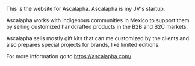 This is the website for Ascalapha. Ascalapha is my JV's startup.

Ascalapha works with indigenous communities in Mexico to support them by selling customized handcrafted products in the B2B and B2C markets.

Ascalapha sells mostly gift kits that can me customized by the clients and also prepares special projects for brands, like limited editions.

For more information go to https://ascalapha.com/

